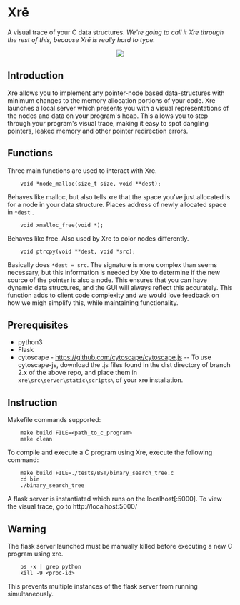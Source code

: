 # Xrē

A visual trace of your C data structures.
_We're going to call it Xre through the rest of this, because Xrē is really hard to type._

<p align="center">
	<img src="https://media.giphy.com/media/dAdEFJwevwxJgRlz0C/giphy.gif"/>
</p>


## Introduction

Xre allows you to implement any pointer-node based data-structures with minimum changes to the memory allocation portions of your code. Xre launches a local server which presents you with a visual representations of the nodes and data on your program's heap. This allows you to step through your program's visual trace, making it easy to spot dangling pointers, leaked memory and other pointer redirection errors.

## Functions

Three main functions are used to interact with Xre.

```
	void *node_malloc(size_t size, void **dest);
```
Behaves like malloc, but also tells xre that the space you've just allocated is for a node in your data structure. Places address of newly allocated space in `*dest` .
```	
	void xmalloc_free(void *);
```
Behaves like free. Also used by Xre to color nodes differently.
```
	void ptrcpy(void **dest, void *src);
```
Basically does `*dest = src`. The signature is more complex than seems necessary, but this information is needed by Xre to determine if the new source of the pointer is also a node. This ensures that you can have dynamic data structures, and the GUI will always reflect this accurately.
This function adds to client code complexity and we would love feedback on how we migh simplify this, while maintaining functionality.

## Prerequisites
- python3
- Flask
- cytoscape - https://github.com/cytoscape/cytoscape.js
-- To use cytoscape-js, download the .js files found in the dist directory of branch 2.x of the above repo, and place them in `xre\src\server\static\scripts\` of your xre installation.

## Instruction
Makefile commands supported:
```
	make build FILE=<path_to_c_program>
	make clean
```

To compile and execute a C program using Xre, execute the following command:
```
	make build FILE=./tests/BST/binary_search_tree.c
	cd bin
	./binary_search_tree
```
A flask server is instantiated which runs on the localhost[:5000]. To view the visual trace, go to http://localhost:5000/

## Warning
The flask server launched must be manually killed before executing a new C program using xre. 
```
	ps -x | grep python
	kill -9 <proc-id>
```
This prevents multiple instances of the flask server from running simultaneously.


